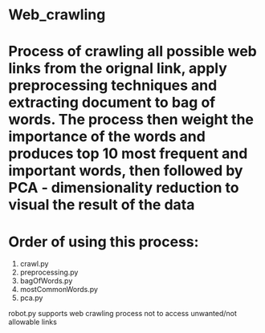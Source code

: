 # Web_crawling

# Process of crawling all possible web links from the orignal link, apply preprocessing techniques and extracting document to bag of words. The process then weight the importance of the words and produces top 10 most frequent and important words, then followed by PCA - dimensionality reduction to visual the result of the data

# Order of using this process:
1. crawl.py
2. preprocessing.py
3. bagOfWords.py
4. mostCommonWords.py
5. pca.py

robot.py supports web crawling process not to access unwanted/not allowable links 
